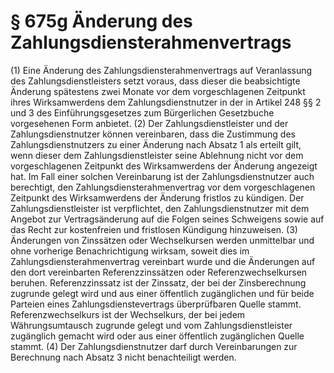 # § 675g Änderung des Zahlungsdiensterahmenvertrags
(1) Eine Änderung des Zahlungsdiensterahmenvertrags auf Veranlassung des Zahlungsdienstleisters setzt voraus, dass dieser die beabsichtigte Änderung spätestens zwei Monate vor dem vorgeschlagenen Zeitpunkt ihres Wirksamwerdens dem Zahlungsdienstnutzer in der in Artikel 248 §§ 2 und 3 des Einführungsgesetzes zum Bürgerlichen Gesetzbuche vorgesehenen Form anbietet.
(2) Der Zahlungsdienstleister und der Zahlungsdienstnutzer können vereinbaren, dass die Zustimmung des Zahlungsdienstnutzers zu einer Änderung nach Absatz 1 als erteilt gilt, wenn dieser dem Zahlungsdienstleister seine Ablehnung nicht vor dem vorgeschlagenen Zeitpunkt des Wirksamwerdens der Änderung angezeigt hat. Im Fall einer solchen Vereinbarung ist der Zahlungsdienstnutzer auch berechtigt, den Zahlungsdiensterahmenvertrag vor dem vorgeschlagenen Zeitpunkt des Wirksamwerdens der Änderung fristlos zu kündigen. Der Zahlungsdienstleister ist verpflichtet, den Zahlungsdienstnutzer mit dem Angebot zur Vertragsänderung auf die Folgen seines Schweigens sowie auf das Recht zur kostenfreien und fristlosen Kündigung hinzuweisen.
(3) Änderungen von Zinssätzen oder Wechselkursen werden unmittelbar und ohne vorherige Benachrichtigung wirksam, soweit dies im Zahlungsdiensterahmenvertrag vereinbart wurde und die Änderungen auf den dort vereinbarten Referenzzinssätzen oder Referenzwechselkursen beruhen. Referenzzinssatz ist der Zinssatz, der bei der Zinsberechnung zugrunde gelegt wird und aus einer öffentlich zugänglichen und für beide Parteien eines Zahlungsdienstevertrags überprüfbaren Quelle stammt. Referenzwechselkurs ist der Wechselkurs, der bei jedem Währungsumtausch zugrunde gelegt und vom Zahlungsdienstleister zugänglich gemacht wird oder aus einer öffentlich zugänglichen Quelle stammt.
(4) Der Zahlungsdienstnutzer darf durch Vereinbarungen zur Berechnung nach Absatz 3 nicht benachteiligt werden.